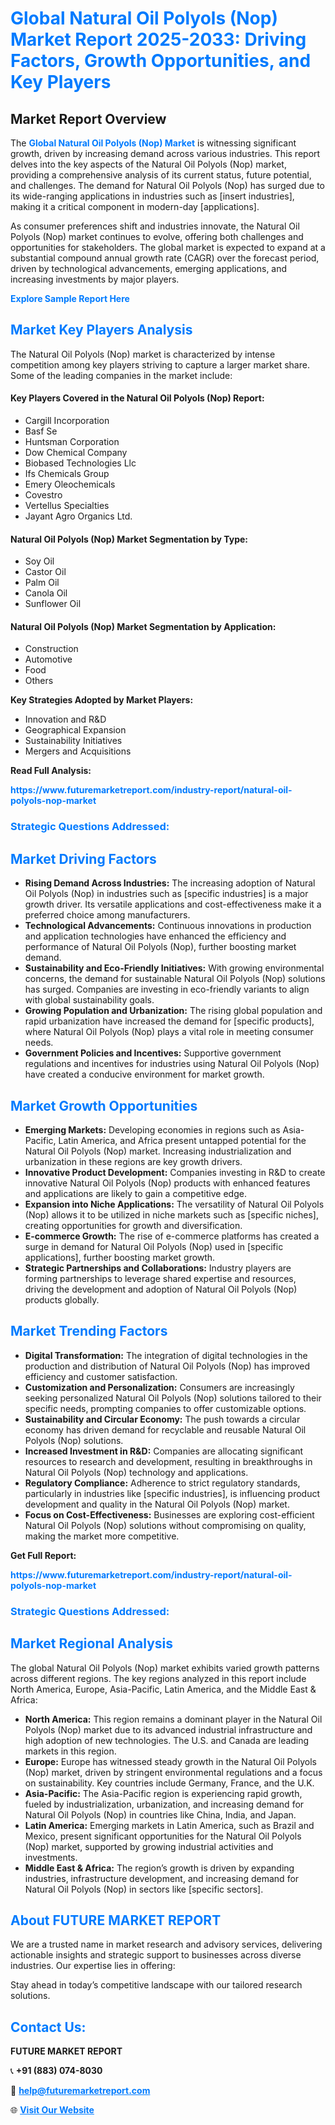 <h1 style="color: #007BFF;">Global Natural Oil Polyols (Nop) Market Report 2025-2033: Driving Factors, Growth Opportunities, and Key Players</h1>

<section id="overview">
<h2>Market Report Overview</h2>
<p>The <a href="https://www.futuremarketreport.com/industry-report/natural-oil-polyols-nop-market" style="color: #007BFF; text-decoration: none;"><strong>Global Natural Oil Polyols (Nop) Market</strong></a> is witnessing significant growth, driven by increasing demand across various industries. This report delves into the key aspects of the Natural Oil Polyols (Nop) market, providing a comprehensive analysis of its current status, future potential, and challenges. The demand for Natural Oil Polyols (Nop) has surged due to its wide-ranging applications in industries such as [insert industries], making it a critical component in modern-day [applications].</p>
<p>As consumer preferences shift and industries innovate, the Natural Oil Polyols (Nop) market continues to evolve, offering both challenges and opportunities for stakeholders. The global market is expected to expand at a substantial compound annual growth rate (CAGR) over the forecast period, driven by technological advancements, emerging applications, and increasing investments by major players.</p>
</section>

<section id="overview">
<p><a href="https://www.futuremarketreport.com/request-sample/reportId=29766" style="color: #007BFF; text-decoration: none;"><strong>Explore Sample Report Here</strong></a></p>
</section>

<section id="key-players">
<h2 style="color: #007BFF;">Market Key Players Analysis</h2>
<p>The Natural Oil Polyols (Nop) market is characterized by intense competition among key players striving to capture a larger market share. Some of the leading companies in the market include:</p>
<h4>Key Players Covered in the Natural Oil Polyols (Nop) Report:</h4>
<ul><li>Cargill Incorporation</li><li>Basf Se</li><li>Huntsman Corporation</li><li>Dow Chemical Company</li><li>Biobased Technologies Llc</li><li>Ifs Chemicals Group</li><li>Emery Oleochemicals</li><li>Covestro</li><li>Vertellus Specialties</li><li>Jayant Agro Organics Ltd.</li></ul>
<h4>Natural Oil Polyols (Nop) Market Segmentation by Type:</h4>
<ul><li>Soy Oil</li><li>Castor Oil</li><li>Palm Oil</li><li>Canola Oil</li><li>Sunflower Oil</li></ul>

<h4>Natural Oil Polyols (Nop) Market Segmentation by Application:</h4>
<ul><li>Construction</li><li>Automotive</li><li>Food</li><li>Others</li></ul>
<p><strong>Key Strategies Adopted by Market Players:</strong></p>
<ul>
<li>Innovation and R&D</li>
<li>Geographical Expansion</li>
<li>Sustainability Initiatives</li>
<li>Mergers and Acquisitions</li>
</ul>
</section>

<section>
<p><strong>Read Full Analysis: </strong></p><a href="https://www.futuremarketreport.com/industry-report/natural-oil-polyols-nop-market" style="color: #007BFF; text-decoration: none;"><strong>https://www.futuremarketreport.com/industry-report/natural-oil-polyols-nop-market</strong></a>
<h3 style="color: #007BFF;">Strategic Questions Addressed:</h3>
</section>

<section id="driving-factors">
<h2 style="color: #007BFF;">Market Driving Factors</h2>
<ul>
<li><strong>Rising Demand Across Industries:</strong> The increasing adoption of Natural Oil Polyols (Nop) in industries such as [specific industries] is a major growth driver. Its versatile applications and cost-effectiveness make it a preferred choice among manufacturers.</li>
<li><strong>Technological Advancements:</strong> Continuous innovations in production and application technologies have enhanced the efficiency and performance of Natural Oil Polyols (Nop), further boosting market demand.</li>
<li><strong>Sustainability and Eco-Friendly Initiatives:</strong> With growing environmental concerns, the demand for sustainable Natural Oil Polyols (Nop) solutions has surged. Companies are investing in eco-friendly variants to align with global sustainability goals.</li>
<li><strong>Growing Population and Urbanization:</strong> The rising global population and rapid urbanization have increased the demand for [specific products], where Natural Oil Polyols (Nop) plays a vital role in meeting consumer needs.</li>
<li><strong>Government Policies and Incentives:</strong> Supportive government regulations and incentives for industries using Natural Oil Polyols (Nop) have created a conducive environment for market growth.</li>
</ul>
</section>

<section id="growth-opportunities">
<h2 style="color: #007BFF;">Market Growth Opportunities</h2>
<ul>
<li><strong>Emerging Markets:</strong> Developing economies in regions such as Asia-Pacific, Latin America, and Africa present untapped potential for the Natural Oil Polyols (Nop) market. Increasing industrialization and urbanization in these regions are key growth drivers.</li>
<li><strong>Innovative Product Development:</strong> Companies investing in R&D to create innovative Natural Oil Polyols (Nop) products with enhanced features and applications are likely to gain a competitive edge.</li>
<li><strong>Expansion into Niche Applications:</strong> The versatility of Natural Oil Polyols (Nop) allows it to be utilized in niche markets such as [specific niches], creating opportunities for growth and diversification.</li>
<li><strong>E-commerce Growth:</strong> The rise of e-commerce platforms has created a surge in demand for Natural Oil Polyols (Nop) used in [specific applications], further boosting market growth.</li>
<li><strong>Strategic Partnerships and Collaborations:</strong> Industry players are forming partnerships to leverage shared expertise and resources, driving the development and adoption of Natural Oil Polyols (Nop) products globally.</li>
</ul>
</section>

<section id="trending-factors">
<h2 style="color: #007BFF;">Market Trending Factors</h2>
<ul>
<li><strong>Digital Transformation:</strong> The integration of digital technologies in the production and distribution of Natural Oil Polyols (Nop) has improved efficiency and customer satisfaction.</li>
<li><strong>Customization and Personalization:</strong> Consumers are increasingly seeking personalized Natural Oil Polyols (Nop) solutions tailored to their specific needs, prompting companies to offer customizable options.</li>
<li><strong>Sustainability and Circular Economy:</strong> The push towards a circular economy has driven demand for recyclable and reusable Natural Oil Polyols (Nop) solutions.</li>
<li><strong>Increased Investment in R&D:</strong> Companies are allocating significant resources to research and development, resulting in breakthroughs in Natural Oil Polyols (Nop) technology and applications.</li>
<li><strong>Regulatory Compliance:</strong> Adherence to strict regulatory standards, particularly in industries like [specific industries], is influencing product development and quality in the Natural Oil Polyols (Nop) market.</li>
<li><strong>Focus on Cost-Effectiveness:</strong> Businesses are exploring cost-efficient Natural Oil Polyols (Nop) solutions without compromising on quality, making the market more competitive.</li>
</ul>
</section>

<section>
<p><strong>Get Full Report: </strong></p><a href="https://www.futuremarketreport.com/industry-report/natural-oil-polyols-nop-market" style="color: #007BFF; text-decoration: none;"><strong>https://www.futuremarketreport.com/industry-report/natural-oil-polyols-nop-market</strong></a>
<h3 style="color: #007BFF;">Strategic Questions Addressed:</h3>
</section>


<section id="regional-analysis">
<h2 style="color: #007BFF;">Market Regional Analysis</h2>
<p>The global Natural Oil Polyols (Nop) market exhibits varied growth patterns across different regions. The key regions analyzed in this report include North America, Europe, Asia-Pacific, Latin America, and the Middle East & Africa:</p>
<ul>
<li><strong>North America:</strong> This region remains a dominant player in the Natural Oil Polyols (Nop) market due to its advanced industrial infrastructure and high adoption of new technologies. The U.S. and Canada are leading markets in this region.</li>
<li><strong>Europe:</strong> Europe has witnessed steady growth in the Natural Oil Polyols (Nop) market, driven by stringent environmental regulations and a focus on sustainability. Key countries include Germany, France, and the U.K.</li>
<li><strong>Asia-Pacific:</strong> The Asia-Pacific region is experiencing rapid growth, fueled by industrialization, urbanization, and increasing demand for Natural Oil Polyols (Nop) in countries like China, India, and Japan.</li>
<li><strong>Latin America:</strong> Emerging markets in Latin America, such as Brazil and Mexico, present significant opportunities for the Natural Oil Polyols (Nop) market, supported by growing industrial activities and investments.</li>
<li><strong>Middle East & Africa:</strong> The region’s growth is driven by expanding industries, infrastructure development, and increasing demand for Natural Oil Polyols (Nop) in sectors like [specific sectors].</li>
</ul>
</section>

<footer>
<h2 style="color: #007BFF;">About FUTURE MARKET REPORT</h2>
<p>We are a trusted name in market research and advisory services, delivering actionable insights and strategic support to businesses across diverse industries. Our expertise lies in offering:</p>

<p>Stay ahead in today’s competitive landscape with our tailored research solutions.</p>

<h2 style="color: #007BFF;">Contact Us:</h2>
<p><strong>FUTURE MARKET REPORT</strong></p>
<p>📞 <strong>+91 (883) 074-8030</strong></p>
<p>📧 <strong><a href="mailto:help@futuremarketreport.com" style="color: #007BFF;">help@futuremarketreport.com</a></strong></p>
<p>🌐 <strong><a href="https://www.futuremarketreport.com/" style="color: #007BFF;">Visit Our Website</a></strong></p>
</footer>